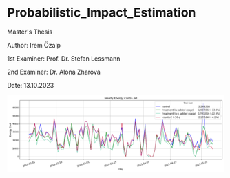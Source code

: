 # Probabilistic_Impact_Estimation

Master's Thesis

Author: Irem Özalp

1st Examiner: Prof. Dr. Stefan Lessmann

2nd Examiner: Dr. Alona Zharova

Date: 13.10.2023

![](/forecast_comparison.png)

